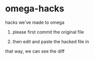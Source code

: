 omega-hacks
===========

hacks we've made to omega

1. please first commit the original file

2. then edit and paste the hacked file in

that way, we can see the diff
